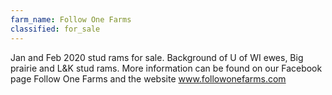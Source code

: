 ```yaml
---
farm_name: Follow One Farms
classified: for_sale
---
```


Jan and Feb 2020 stud rams for sale. Background of U of WI ewes, Big prairie and L&K stud rams. More information can be found on our Facebook page Follow One Farms and the website www.followonefarms.com
